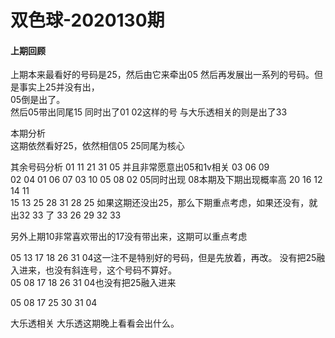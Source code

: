 # 双色球-2020130期

#### 上期回顾
上期本来最看好的号码是25，然后由它来牵出05
然后再发展出一系列的号码。但是事实上25并没有出，  
05倒是出了。  
然后05带出同尾15
同时出了01 02这样的号
与大乐透相关的则是出了33



本期分析  
这期依然看好25，依然相信05 25同尾为核心

其余号码分析
01    11 21 31 05 并且非常愿意出05和1v相关 03 06 09  
02    04 01 06 07 03 10
05    08      02 05同时出现 08本期及下期出现概率高 20 16 12 14 11  
15    13 25 28 31
28    25      如果这期还没出25，那么下期重点考虑，如果还没有，就出32 33 了
33    26 29 32 33


另外上期10非常喜欢带出的17没有带出来，这期可以重点考虑




05 13 17 18 26 31 04这一注不是特别好的号码，但是先放着，再改。
没有把25融入进来，也没有斜连号，这个号码不算好。  
05 08 17 18 26 31 04也没有把25融入进来  

05 08 17 25 30 31 04

大乐透相关
大乐透这期晚上看看会出什么。